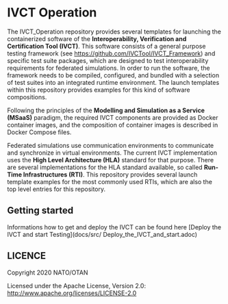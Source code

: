# IVCT Operation

The IVCT_Operation repository provides several templates for launching the containerized software of the **Interoperability, Verification and Certification Tool (IVCT)**. This software consists of a general purpose testing framework (see https://github.com/IVCTool/IVCT_Framework) and specific test suite packages, which are designed to test interoperability requirements for federated simulations. In order to run the software, the framework needs to be compiled, configured, and bundled with a selection of test suites into an integrated runtime environment. The launch templates within this repository provides examples for this kind of software compositions.

Following the principles of the **Modelling and Simulation as a Service (MSaaS)** paradigm, the required IVCT components are provided as Docker container images, and the composition of container images is described in Docker Compose files.

Federated simulations use communication environments to communicate and synchronize in virtual environments. The current IVCT implementation uses the **High Level Architecture (HLA)** standard for that purpose. There are several implementations for the HLA standard available, so called **Run-Time Infrastructures (RTI)**. This repository provides several launch template examples for the most commonly used RTIs, which are also the top level entries for this repository.

## Getting started

Informations how to get and deploy the IVCT can be found here [Deploy the IVCT and start Testing](docs/src/ Deploy_the_IVCT_and_start.adoc)


## LICENCE

Copyright 2020 NATO/OTAN

Licensed under the Apache License, Version 2.0: http://www.apache.org/licenses/LICENSE-2.0

